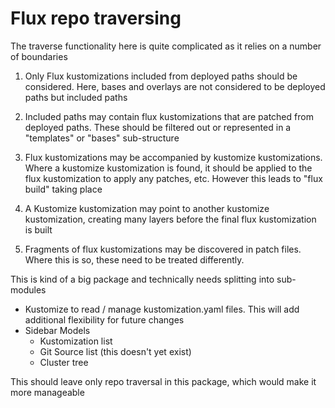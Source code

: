 # Flux repo traversing

The traverse functionality here is quite complicated as it relies on a number of
boundaries

1. Only Flux kustomizations included from deployed paths should be considered.
   Here, bases and overlays are not considered to be deployed paths but included
   paths

2. Included paths may contain flux kustomizations that are patched from deployed
   paths. These should be filtered out or represented in a "templates" or "bases"
   sub-structure

3. Flux kustomizations may be accompanied by kustomize kustomizations. Where a
   kustomize kustomization is found, it should be applied to the flux kustomization
   to apply any patches, etc. However this leads to "flux build" taking place

4. A Kustomize kustomization may point to another kustomize kustomization, creating
   many layers before the final flux kustomization is built

5. Fragments of flux kustomizations may be discovered in patch files. Where this
   is so, these need to be treated differently.

This is kind of a big package and technically needs splitting into sub-modules

- Kustomize to read / manage kustomization.yaml files. This will add additional
  flexibility for future changes
- Sidebar Models
  - Kustomization list
  - Git Source list (this doesn't yet exist)
  - Cluster tree

This should leave only repo traversal in this package, which would make it more
manageable
